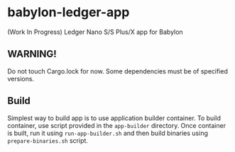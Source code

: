 # babylon-ledger-app
(Work In Progress)
Ledger Nano S/S Plus/X app for Babylon

## WARNING!
Do not touch Cargo.lock for now. Some dependencies must be of specified versions.

## Build
Simplest way to build app is to use application builder container. To build container, use script provided 
in the `app-builder` directory. Once container is built, run it using `run-app-builder.sh` and then build 
binaries using `prepare-binaries.sh` script.

